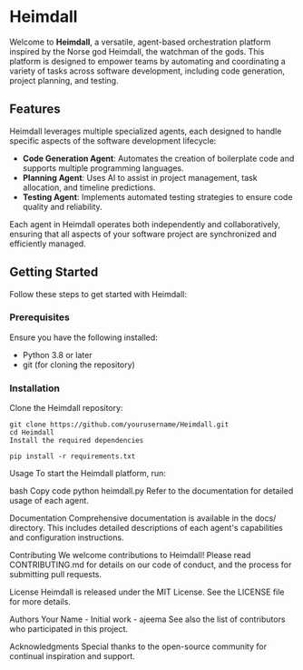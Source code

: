 # Heimdall

Welcome to **Heimdall**, a versatile, agent-based orchestration platform inspired by the Norse god Heimdall, the watchman of the gods. This platform is designed to empower teams by automating and coordinating a variety of tasks across software development, including code generation, project planning, and testing.

## Features

Heimdall leverages multiple specialized agents, each designed to handle specific aspects of the software development lifecycle:

- **Code Generation Agent**: Automates the creation of boilerplate code and supports multiple programming languages.
- **Planning Agent**: Uses AI to assist in project management, task allocation, and timeline predictions.
- **Testing Agent**: Implements automated testing strategies to ensure code quality and reliability.

Each agent in Heimdall operates both independently and collaboratively, ensuring that all aspects of your software project are synchronized and efficiently managed.

## Getting Started

Follow these steps to get started with Heimdall:

### Prerequisites

Ensure you have the following installed:

- Python 3.8 or later
- git (for cloning the repository)

### Installation

Clone the Heimdall repository:

```
git clone https://github.com/yourusername/Heimdall.git
cd Heimdall
Install the required dependencies
```

```
pip install -r requirements.txt
```
Usage
To start the Heimdall platform, run:

bash
Copy code
python heimdall.py
Refer to the documentation for detailed usage of each agent.

Documentation
Comprehensive documentation is available in the docs/ directory. This includes detailed descriptions of each agent's capabilities and configuration instructions.

Contributing
We welcome contributions to Heimdall! Please read CONTRIBUTING.md for details on our code of conduct, and the process for submitting pull requests.

License
Heimdall is released under the MIT License. See the LICENSE file for more details.

Authors
Your Name - Initial work - ajeema
See also the list of contributors who participated in this project.

Acknowledgments
Special thanks to the open-source community for continual inspiration and support.
